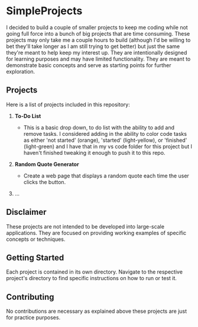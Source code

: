 # SimpleProjects
I decided to build a couple of smaller projects to keep me coding while not going full force into a bunch of big projects that are time consuming. These projects may only take me a couple hours to build (although I'd be willing to bet they'll take longer as I am still trying to get better) but just the same they're meant to help keep my interest up. They are intentionally designed for learning purposes and may have limited functionality. They are meant to demonstrate basic concepts and serve as starting points for further exploration.

## Projects

Here is a list of projects included in this repository:

1. **To-Do List**
   - This is a basic drop down, to do list with the ability to add and remove tasks. I considered adding in the ability to color code tasks as either 'not started' (orange), 'started' (light-yellow), or 'finished' (light-green) and I have that in my vs code folder for this project but I haven't finished tweaking it enough to push it to this repo.

2. **Random Quote Generator**
   - Create a web page that displays a random quote each time the user clicks the button.
3. ...

## Disclaimer

These projects are not intended to be developed into large-scale applications. They are focused on providing working examples of specific concepts or techniques.

## Getting Started

Each project is contained in its own directory. Navigate to the respective project's directory to find specific instructions on how to run or test it.

## Contributing

No contributions are necessary as explained above these projects are just for practice purposes.
